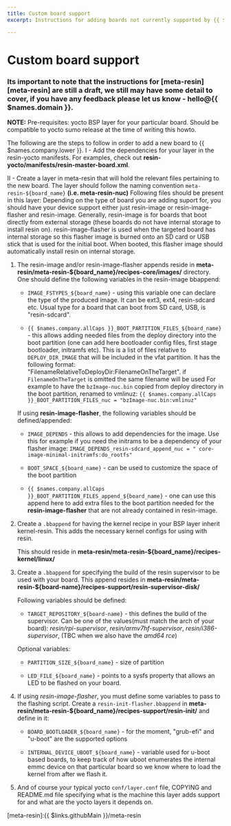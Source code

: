 ```yaml
---
title: Custom board support
excerpt: Instructions for adding boards not currently supported by {{ $names.company.lower }}

---
```


# Custom board support

### Its important to note that the instructions for [meta-resin][meta-resin] are still a draft, we still may have some detail to cover, if you have any feedback please let us know - hello@{{ $names.domain }}.

__NOTE:__ Pre-requisites: yocto BSP layer for your particular board. Should be compatible to yocto sumo release at the time of writing this howto.

The following are the steps to follow in order to add a new board to {{ $names.company.lower }}.
I - Add the dependencies for your layer in the resin-yocto manifests. For examples, check out **resin-yocto/manifests/resin-master-board.xml**.

II - Create a layer in meta-resin that will hold the relevant files pertaining to the new board. The layer should follow the naming convention `meta-resin-${board_name}` **(i.e. meta-resin-nuc)**
Following files should be present in this layer:
Depending on the type of board you are adding suport for, you should have your device support either just resin-image or resin-image-flasher and resin-image. Generally, resin-image is for boards that boot directly from external storage (these boards do not have internal storage to install resin on). resin-image-flasher is used when the targeted board has internal storage so this flasher image is burned onto an SD card or USB stick that is used for the initial boot. When booted, this flasher image should automatically install resin on internal storage.

1. The resin-image and/or resin-image-flasher appends reside in **meta-resin/meta-resin-${board_name}/recipes-core/images/** directory.
One should define the following variables in the resin-image bbappend:

	- `IMAGE_FSTYPES_${board_name}` - using this variable one can declare the type of the produced image. It can be ext3, ext4, resin-sdcard etc. Usual type for a board that can boot from SD card, USB, is "resin-sdcard".

	- `{{ $names.company.allCaps }}_BOOT_PARTITION_FILES_${board_name}` - this allows adding needed files from the deploy directory into the boot partition (one can add here bootloader config files, first stage bootloader, initramfs etc).
	This is a list of files relative to `DEPLOY_DIR_IMAGE` that will be included in the vfat partition. It has the following format: "FilenameRelativeToDeployDir:FilenameOnTheTarget". if `FilenameOnTheTarget` is omitted the same filename will be used
	For example to have the `bzImage-nuc.bin` copied from deploy directory in the boot partition, renamed to vmlinuz: `{{ $names.company.allCaps }}_BOOT_PARTITION_FILES_nuc = "bzImage-nuc.bin:vmlinuz"`

	If using **resin-image-flasher**, the following variables should be defined/appended:

	- `IMAGE_DEPENDS` - this allows to add dependencies for the image. Use this for example if you need the initrams to be a dependency of your flasher image: `IMAGE_DEPENDS_resin-sdcard_append_nuc = " core-image-minimal-initramfs:do_rootfs"`

	- `BOOT_SPACE_${board_name}` - can be used to customize the space of the boot partition

	- `{{ $names.company.allCaps }}_BOOT_PARTITION_FILES_append_${board_name}` - one can use this append here to add extra files to the boot partition needed for the **resin-image-flasher** that are not already contained in resin-image.

2. Create a `.bbappend` for having the kernel recipe in your BSP layer inherit kernel-resin. This adds the necessary kernel configs for using with resin.

	This should reside in **meta-resin/meta-resin-${board_name}/recipes-kernel/linux/**

3. Create a `.bbappend` for specifying the build of the resin supervisor to be used with your board. This append resides in **meta-resin/meta-resin-${board-name}/recipes-support/resin-supervisor-disk/**

	Following variables should be defined:

	- `TARGET_REPOSITORY_${board-name}` - this defines the build of the supervisor. Can be one of the values(must match the arch of your board): *resin/rpi-supervisor*, *resin/armv7hf-supervisor*, *resin/i386-supervisor*, (TBC when we also have the *amd64 rce*)

	Optional variables:

	- `PARTITION_SIZE_${board_name}` - size of partition

	- `LED_FILE_${board_name}` - points to a sysfs property that allows an LED to be flashed on your board.

4. If using *resin-image-flasher*, you must define some variables to pass to the flashing script. Create a `resin-init-flasher.bbappend` in **meta-resin/meta-resin-${board_name}/recipes-support/resin-init/** and define in it:

	- `BOARD_BOOTLOADER_${board_name}` - for the moment, "grub-efi" and "u-boot" are the supported options

	- `INTERNAL_DEVICE_UBOOT_${board_name}` - variable used for u-boot based boards, to keep track of how uboot enumerates the internal emmc device on that particular board so we know where to load the kernel from after we flash it.

5. And of course your typical yocto `conf/layer.conf` file, COPYING and README.md file specifying what is the machine this layer adds support for and what are the yocto layers it depends on.


[meta-resin]:{{ $links.githubMain }}/meta-resin
